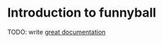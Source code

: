 # Introduction to funnyball

TODO: write [great documentation](http://jacobian.org/writing/great-documentation/what-to-write/)
